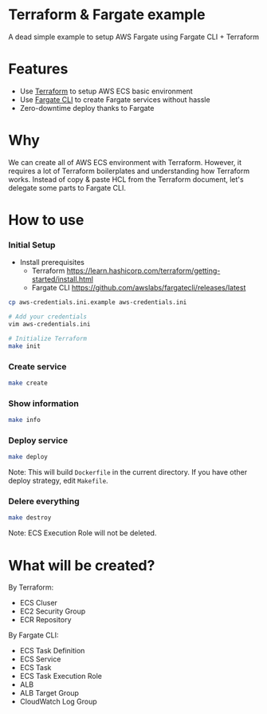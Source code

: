 # Terraform & Fargate example

A dead simple example to setup AWS Fargate using Fargate CLI + Terraform

# Features

- Use [Terraform](https://www.terraform.io) to setup AWS ECS basic environment
- Use [Fargate CLI](https://github.com/awslabs/fargatecli) to create Fargate services without hassle
- Zero-downtime deploy thanks to Fargate

# Why

We can create all of AWS ECS environment with Terraform. However, it requires a lot of Terraform boilerplates and understanding how Terraform works. Instead of copy & paste HCL from the Terraform document, let's delegate some parts to Fargate CLI.

# How to use

### Initial Setup

- Install prerequisites
  - Terraform https://learn.hashicorp.com/terraform/getting-started/install.html
  - Fargate CLI https://github.com/awslabs/fargatecli/releases/latest

```sh
cp aws-credentials.ini.example aws-credentials.ini

# Add your credentials
vim aws-credentials.ini

# Initialize Terraform
make init
```

### Create service

```sh
make create
```

### Show information

```sh
make info
```

### Deploy service

```sh
make deploy
```

Note: This will build `Dockerfile` in the current directory. If you have other deploy strategy, edit `Makefile`.

### Delere everything

```sh
make destroy
```

Note: ECS Execution Role will not be deleted.

# What will be created?

By Terraform:

- ECS Cluser
- EC2 Security Group
- ECR Repository

By Fargate CLI:

- ECS Task Definition
- ECS Service
- ECS Task
- ECS Task Execution Role
- ALB
- ALB Target Group
- CloudWatch Log Group
